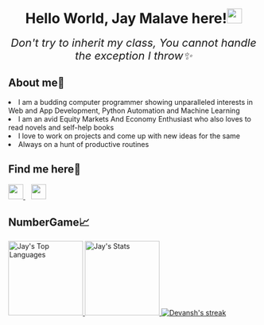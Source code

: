 
<div align = "center">
  <h1>Hello World, Jay Malave here!<img src="https://raw.githubusercontent.com/MartinHeinz/MartinHeinz/master/wave.gif" width="30px"> </h1>
    <p align="center" style="font-size:22px;margin-top:0;border:none">
        <i>
         Don't try to inherit my class,
          You cannot handle the exception I throw✨ 
        </i>
    </p>
    </div>
<div>
  <h2>About me📛</h2>
  <p>
    <li>I am a budding computer programmer showing unparalleled interests in Web and App Development, Python Automation and Machine Learning</li>
    <li>I am an avid Equity Markets And Economy Enthusiast who also loves to read novels and self-help books</li>
    <li>I love to work on projects and come up with new ideas for the same</li>
    <li>Always on a hunt of productive routines</li>
  </p>
</div>

<h2>Find me here🔗 </h2> 
    <a href="https://www.linkedin.com/in/devansh-shah-8b598b192/">
        <img height="30" src="https://img.shields.io/badge/linkedin-blue.svg?&style=for-the-badge&logo=linkedin&logoColor=white"/>
    </a>&nbsp;&nbsp;
<a href="https://www.instagram.com/turbo_reflex/"><img height="30" src="https://img.shields.io/badge/instagram-C13584.svg?&style=for-the-badge&logo=instagram&logoColor=white"></a>

<h2>NumberGame📈</h2>

<a href="https://github.com/twilight-warlock">
<img height="150" src="https://github-readme-stats.vercel.app/api/top-langs/?username=jaymalave&&hide_title=false&hide_border=true&layout=compact&langs_count=8&exclude_repo=comp426&text_color=fff7ff&icon_color=ffffff&bg_color=151515" alt="Jay's Top Languages" />

<a href="https://github.com/twilight-warlock">
<img height="150" src="https://github-readme-stats.vercel.app/api?username=jaymalave&hide_title=false&hide_border=true&show_icons=true&include_all_commits=true&count_private=true&line_height=21&text_color=fff7ff&icon_color=ffffff&bg_color=151515" alt="Jay's Stats" />
</a>

<a href="https://github.com/twilight-warlock">
    <img title="🔥 Get streak stats for your profile at git.io/streak-stats" alt="Devansh's streak" src="http://github-readme-streak-stats.herokuapp.com?user=jaymalave&theme=tokyonight&hide_border=true"/>
</a>
